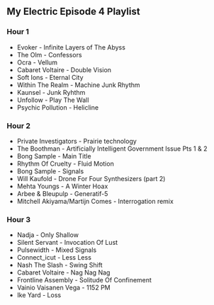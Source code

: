 ## My Electric Episode 4 Playlist

### Hour 1
* Evoker - Infinite Layers of The Abyss
* The Olm - Confessors
* Ocra - Vellum
* Cabaret Voltaire - Double Vision
* Soft Ions - Eternal City
* Within The Realm - Machine Junk Rhythm
* Kaunsel - Junk Ryhthm
* Unfollow - Play The Wall
* Psychic Pollution - Helicline

### Hour 2
* Private Investigators - Prairie technology
* The Boothman - Artificially Intelligent Government Issue Pts 1 & 2
* Bong Sample - Main Title
* Rhythm Of Cruelty - Fluid Motion
* Bong Sample - Signals
* Will Kaufold - Drone For Four Synthesizers (part 2)
* Mehta Youngs - A Winter Hoax
* Arbee & Bleupulp - Generatif-5
* Mitchell Akiyama/Martijn Comes - Interrogation remix

### Hour 3
* Nadja - Only Shallow
* Silent Servant - Invocation Of Lust
* Pulsewidth - Mixed Signals
* Connect_icut - Less Less
* Nash The Slash - Swing Shift
* Cabaret Voltaire - Nag Nag Nag
* Frontline Assembly - Solitude Of Confinement
* Vainio Vaisanen Vega - 1152 PM
* Ike Yard - Loss